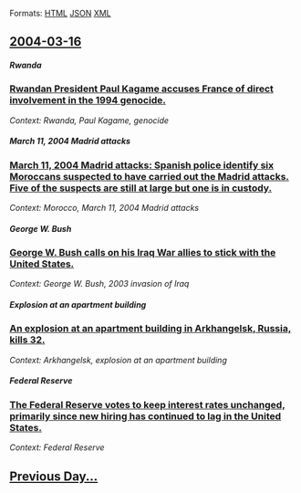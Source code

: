 
Formats: [HTML](2004/03/16/index.html)  [JSON](2004/03/16/index.json)  [XML](2004/03/16/index.xml)  

## [2004-03-16](/news/2004/03/16/index.md)

##### Rwanda
### [ Rwandan President Paul Kagame accuses France of direct involvement in the 1994 genocide. ](/news/2004/03/16/rwandan-president-paul-kagame-accuses-france-of-direct-involvement-in-the-1994-genocide.md)
_Context: Rwanda, Paul Kagame, genocide_

##### March 11, 2004 Madrid attacks
### [ March 11, 2004 Madrid attacks: Spanish police identify six Moroccans suspected to have carried out the Madrid attacks. Five of the suspects are still at large but one is in custody. ](/news/2004/03/16/march-11-2004-madrid-attacks-spanish-police-identify-six-moroccans-suspected-to-have-carried-out-the-madrid-attacks-five-of-the-suspects.md)
_Context: Morocco, March 11, 2004 Madrid attacks_

##### George W. Bush
### [ George W. Bush calls on his Iraq War allies to stick with the United States. ](/news/2004/03/16/george-w-bush-calls-on-his-iraq-war-allies-to-stick-with-the-united-states.md)
_Context: George W. Bush, 2003 invasion of Iraq_

##### Explosion at an apartment building
### [ An explosion at an apartment building in Arkhangelsk, Russia, kills 32. ](/news/2004/03/16/an-explosion-at-an-apartment-building-in-arkhangelsk-russia-kills-32.md)
_Context: Arkhangelsk, explosion at an apartment building_

##### Federal Reserve
### [ The Federal Reserve votes to keep interest rates unchanged, primarily since new hiring has continued to lag in the United States. ](/news/2004/03/16/the-federal-reserve-votes-to-keep-interest-rates-unchanged-primarily-since-new-hiring-has-continued-to-lag-in-the-united-states.md)
_Context: Federal Reserve_

## [Previous Day...](/news/2004/03/15/index.md)

